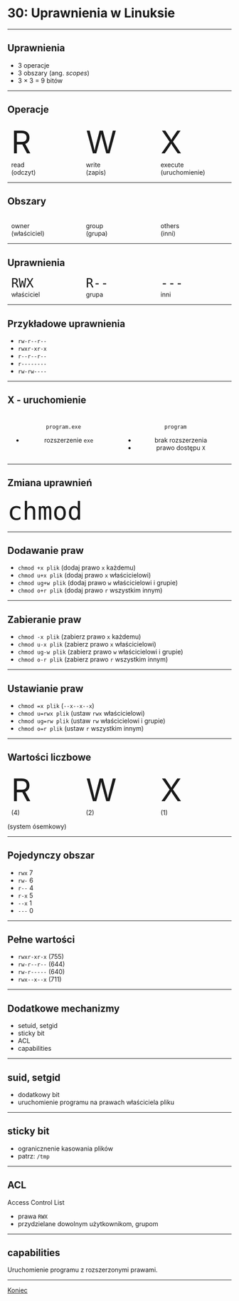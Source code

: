# 30: Uprawnienia w Linuksie

------
<!-- .slide: data-autofragments -->
## Uprawnienia

- 3 operacje
- 3 obszary (ang. *scopes*)
- 3 × 3 = 9 bitów

---
## Operacje

<div style='display: flex; justify-content: space-around; flex-wrap: wrap;'>
<div style='width: 30%' class=fragment>
<span style='font-size: 5em'>R</span><br>
read<br>
(odczyt)
</div>
<div style='width: 30%' class=fragment>
<span style='font-size: 5em'>W</span><br>
write<br>
(zapis)
</div>
<div style='width: 30%' class=fragment>
<span style='font-size: 5em'>X</span><br>
execute<br>
(uruchomienie)
</div>
</div>

---
## Obszary
<div style='display: flex; justify-content: space-around; flex-wrap: wrap;'>
<div style='width: 30%' class=fragment>
<span style='font-size: 5em' class='fa fa-user'></span><br>
owner<br>
(właściciel)
</div>
<div style='width: 30%' class=fragment>
<span style='font-size: 5em' class='fa fa-users'></span><br>
group<br>
(grupa)
</div>
<div style='width: 30%' class=fragment>
<span style='font-size: 5em' class='fa fa-globe'></span><br>
others<br>
(inni)
</div>
</div>

---
## Uprawnienia
<div style='display: flex; justify-content: space-around; flex-wrap: wrap;'>
<div style='width: 30%' class=fragment>
<code style='font-size: 2em'>RWX</code><br>
właściciel
</div>
<div style='width: 30%' class=fragment>
<code style='font-size: 2em'>R--</code><br>
grupa
</div>
<div style='width: 30%' class=fragment>
<code style='font-size: 2em'>---</code><br>
inni
</div>
</div>

---
<!-- .slide: data-autofragments -->
## Przykładowe uprawnienia

- `rw-r--r--`
- `rwxr-xr-x`
- `r--r--r--`
- `r--------`
- `rw-rw----`

---
## X - uruchomienie

<div style='display: flex; justify-content: space-around;'>
<div style='width: 45%; text-align: center' class=fragment>
  <h3 class='fab fa-windows'></h3>
  <p><i class='fa fa-file'></i> <code>program.exe</code></p>
  <ul>
  <li>rozszerzenie <code>exe</code></li>
  </ul>
</div>
<div style='width: 45%; text-align: center;' class=fragment>
  <h3 class='fab fa-linux'></h3>
  <p><i class='fa fa-file'></i> <code>program</code></p>
  <ul>
  <li>brak rozszerzenia</li>
  <li>prawo dostępu <code>X</code></li>
  </ul>
</div>
</div>

------
## Zmiana uprawnień

<code style='font-size:4em;'>chmod</code>

---
<!-- .slide: data-autofragments -->
## Dodawanie praw

- `chmod +x plik` (dodaj prawo `x` każdemu)
- `chmod u+x plik` (dodaj prawo `x` właścicielowi)
- `chmod ug+w plik` (dodaj prawo `w` właścicielowi i grupie)
- `chmod o+r plik` (dodaj prawo `r` wszystkim innym)

---
<!-- .slide: data-autofragments -->
## Zabieranie praw

- `chmod -x plik` (zabierz prawo `x` każdemu)
- `chmod u-x plik` (zabierz prawo `x` właścicielowi)
- `chmod ug-w plik` (zabierz prawo `w` właścicielowi i grupie)
- `chmod o-r plik` (zabierz prawo `r` wszystkim innym)

---
<!-- .slide: data-autofragments -->
## Ustawianie praw

- `chmod =x plik` (`--x--x--x`)
- `chmod u=rwx plik` (ustaw `rwx` właścicielowi)
- `chmod ug=rw plik` (ustaw `rw` właścicielowi i grupie)
- `chmod o=r plik` (ustaw `r` wszystkim innym)

------
## Wartości liczbowe

<div style='display: flex; justify-content: space-around; flex-wrap: wrap;'>
<div style='width: 30%' class=fragment>
<span style='font-size: 5em'>R</span><br>
(4)
</div>
<div style='width: 30%' class=fragment>
<span style='font-size: 5em'>W</span><br>
(2)
</div>
<div style='width: 30%' class=fragment>
<span style='font-size: 5em'>X</span><br>
(1)
</div>
</div>

(system ósemkowy)

---
<!-- .slide: data-autofragments -->
## Pojedynczy obszar

- `rwx` 7
- `rw-` 6
- `r--` 4
- `r-x` 5
- `--x` 1
- `---` 0

---
<!-- .slide: data-autofragments -->
## Pełne wartości

- `rwxr-xr-x` (755)
- `rw-r--r--` (644)
- `rw-r-----` (640)
- `rwx--x--x` (711)

------
## Dodatkowe mechanizmy

- setuid, setgid
- sticky bit
- ACL
- capabilities

---
## suid, setgid

- dodatkowy bit
- uruchomienie programu na prawach właściciela pliku

---
## sticky bit

- ogranicznenie kasowania plików
- patrz: `/tmp`

---
## ACL

Access Control List
- prawa `RWX`
- przydzielane dowolnym użytkownikom, grupom

---
## capabilities

Uruchomienie programu z rozszerzonymi prawami.

------

[Koniec](./)

